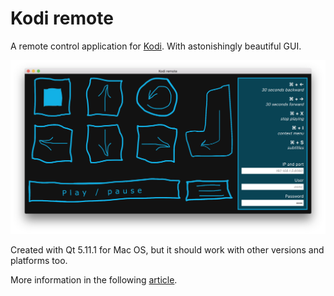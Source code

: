# Kodi remote

A remote control application for [Kodi](https://kodi.tv). With astonishingly beautiful GUI.

![Kodi remote](/misc/screenshot.png "Kodi remote")

Created with Qt 5.11.1 for Mac OS, but it should work with other versions and platforms too.

More information in the following [article](https://retifrav.github.io/blog/2018/09/02/kodi-remote-control-app/).
